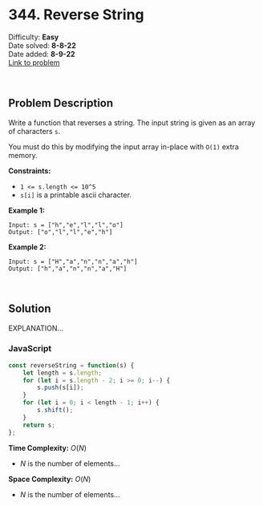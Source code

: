 # 344. Reverse String

Difficulty: **Easy**  
Date solved: **8-8-22**  
Date added: **8-9-22**  
[Link to problem](https://leetcode.com/problems/reverse-string/)

<br>

## Problem Description

Write a function that reverses a string. The input string is given as an array of characters `s`.

You must do this by modifying the input array in-place with `O(1)` extra memory.

**Constraints:**

- `1 <= s.length <= 10^5`
- `s[i]` is a printable ascii character.

**Example 1:**

```
Input: s = ["h","e","l","l","o"]
Output: ["o","l","l","e","h"]
```

**Example 2:**

```
Input: s = ["H","a","n","n","a","h"]
Output: ["h","a","n","n","a","H"]
```

<br>

## Solution

EXPLANATION...

### **JavaScript**

```js
const reverseString = function(s) {
    let length = s.length;
    for (let i = s.length - 2; i >= 0; i--) {
        s.push(s[i]);
    }
    for (let i = 0; i < length - 1; i++) {
        s.shift();
    }
    return s;
};
```

**Time Complexity:** $O(N)$
- $N$ is the number of elements...

**Space Complexity:** $O(N)$
- $N$ is the number of elements...